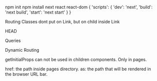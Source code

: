 npm init
npm install next react react-dom
{
    'scripts': {
        'dev': 'next',
        'build': 'next build',
        'start': 'next start'
    }
}

Routing
Classes dont put on Link, but on child inside Link

HEAD

Queries

Dynamic Routing

getInitialProps can not be used in children components. Only in pages.

href: the path inside pages directory.
as: the path that will be rendered in the browser URL bar.